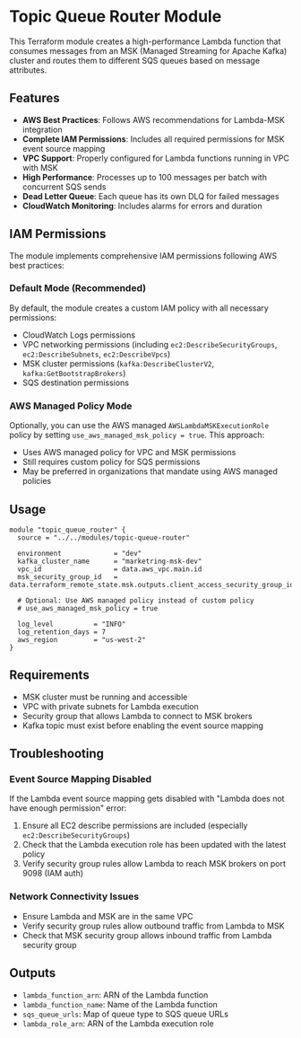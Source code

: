 # Topic Queue Router Module

This Terraform module creates a high-performance Lambda function that consumes messages from an MSK (Managed Streaming for Apache Kafka) cluster and routes them to different SQS queues based on message attributes.

## Features

- **AWS Best Practices**: Follows AWS recommendations for Lambda-MSK integration
- **Complete IAM Permissions**: Includes all required permissions for MSK event source mapping
- **VPC Support**: Properly configured for Lambda functions running in VPC with MSK
- **High Performance**: Processes up to 100 messages per batch with concurrent SQS sends
- **Dead Letter Queue**: Each queue has its own DLQ for failed messages
- **CloudWatch Monitoring**: Includes alarms for errors and duration

## IAM Permissions

The module implements comprehensive IAM permissions following AWS best practices:

### Default Mode (Recommended)
By default, the module creates a custom IAM policy with all necessary permissions:
- CloudWatch Logs permissions
- VPC networking permissions (including `ec2:DescribeSecurityGroups`, `ec2:DescribeSubnets`, `ec2:DescribeVpcs`)
- MSK cluster permissions (`kafka:DescribeClusterV2`, `kafka:GetBootstrapBrokers`)
- SQS destination permissions

### AWS Managed Policy Mode
Optionally, you can use the AWS managed `AWSLambdaMSKExecutionRole` policy by setting `use_aws_managed_msk_policy = true`. This approach:
- Uses AWS managed policy for VPC and MSK permissions
- Still requires custom policy for SQS permissions
- May be preferred in organizations that mandate using AWS managed policies

## Usage

```hcl
module "topic_queue_router" {
  source = "../../modules/topic-queue-router"

  environment             = "dev"
  kafka_cluster_name      = "marketring-msk-dev"
  vpc_id                  = data.aws_vpc.main.id
  msk_security_group_id   = data.terraform_remote_state.msk.outputs.client_access_security_group_id
  
  # Optional: Use AWS managed policy instead of custom policy
  # use_aws_managed_msk_policy = true
  
  log_level          = "INFO"
  log_retention_days = 7
  aws_region         = "us-west-2"
}
```

## Requirements

- MSK cluster must be running and accessible
- VPC with private subnets for Lambda execution
- Security group that allows Lambda to connect to MSK brokers
- Kafka topic must exist before enabling the event source mapping

## Troubleshooting

### Event Source Mapping Disabled
If the Lambda event source mapping gets disabled with "Lambda does not have enough permission" error:
1. Ensure all EC2 describe permissions are included (especially `ec2:DescribeSecurityGroups`)
2. Check that the Lambda execution role has been updated with the latest policy
3. Verify security group rules allow Lambda to reach MSK brokers on port 9098 (IAM auth)

### Network Connectivity Issues
- Ensure Lambda and MSK are in the same VPC
- Verify security group rules allow outbound traffic from Lambda to MSK
- Check that MSK security group allows inbound traffic from Lambda security group

## Outputs

- `lambda_function_arn`: ARN of the Lambda function
- `lambda_function_name`: Name of the Lambda function
- `sqs_queue_urls`: Map of queue type to SQS queue URLs
- `lambda_role_arn`: ARN of the Lambda execution role